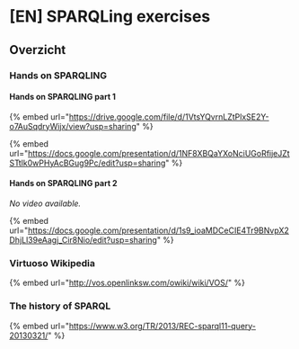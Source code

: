 # \[EN] SPARQLing exercises

## Overzicht

### Hands on SPARQLING

#### Hands on SPARQLING part 1

{% embed url="https://drive.google.com/file/d/1VtsYQvrnLZtPlxSE2Y-o7AuSqdryWijx/view?usp=sharing" %}

{% embed url="https://docs.google.com/presentation/d/1NF8XBQaYXoNciUGoRfijeJZtSTtlk0wPHyAcBGug9Pc/edit?usp=sharing" %}



#### Hands on SPARQLING part 2

_No video available._

{% embed url="https://docs.google.com/presentation/d/1s9_ioaMDCeCIE4Tr9BNvpX2DhjLl39eAagj_Cir8Nio/edit?usp=sharing" %}

### Virtuoso Wikipedia

{% embed url="http://vos.openlinksw.com/owiki/wiki/VOS/" %}

### The history of SPARQL

{% embed url="https://www.w3.org/TR/2013/REC-sparql11-query-20130321/" %}

